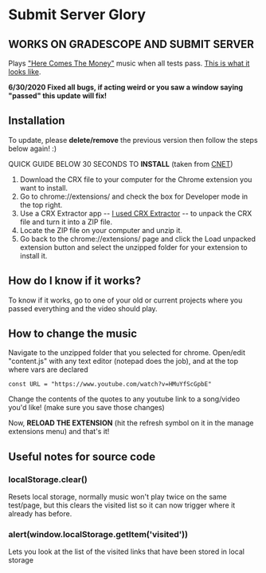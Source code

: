# Submit Server Glory
## WORKS ON GRADESCOPE AND SUBMIT SERVER
Plays ["Here Comes The Money"](https://www.youtube.com/watch?v=HMuYfScGpbE) music when all tests pass.
[This is what it looks like](https://www.youtube.com/watch?v=djO3hJHWpl4&t=15s).

**6/30/2020 Fixed all bugs, if acting weird or you saw a window saying "passed" this update will fix!**

## Installation
To update, please **delete/remove** the previous version then follow the steps below again! :)

QUICK GUIDE BELOW 30 SECONDS TO **INSTALL** (taken from [CNET](https://www.cnet.com/how-to/how-to-install-chrome-extensions-manually/))

1. Download the CRX file to your computer for the Chrome extension you want to install.
2. Go to chrome://extensions/ and check the box for Developer mode in the top right.
3. Use a CRX Extractor app -- [I used CRX Extractor](https://crxextractor.com/) -- to unpack the CRX file and turn it into a ZIP file.
4. Locate the ZIP file on your computer and unzip it.
5. Go back to the chrome://extensions/ page and click the Load unpacked extension button and select the unzipped folder for your extension to install it.

## How do I know if it works?
To know if it works, go to one of your old or current projects where you passed everything and the video should play.

## How to change the music
Navigate to the unzipped folder that you selected for chrome. Open/edit "content.js" with any text editor (notepad does the job), and at the top where vars are declared
```
const URL = "https://www.youtube.com/watch?v=HMuYfScGpbE"
```
Change the contents of the quotes to any youtube link to a song/video you'd like! (make sure you save those changes) 

Now, **RELOAD THE EXTENSION** (hit the refresh symbol on it in the manage extensions menu) and that's it!

## Useful notes for source code
### localStorage.clear()
 
Resets local storage, normally music won't play twice on the same test/page, but this clears the visited list so it can now trigger where it already has before.
  
### alert(window.localStorage.getItem('visited'))
 
Lets you look at the list of the visited links that have been stored in local storage

